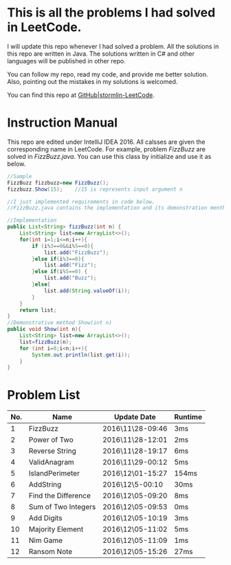 # This is all the problems I had solved in LeetCode.
I will update this repo whenever I had solved a problem. All the solutions in this repo are written in Java. The solutions written in C# and other languages will be published in other repo.

You can follow my repo, read my code, and provide me better solution. Also, pointing out the mistakes in my solutions is welcomed.

You can find this repo at [GitHub|stormlin-LeetCode](https://github.com/K9A2/LeetCode).

# Instruction Manual
This repo are edited under IntelliJ IDEA 2016.
All calsses are given the corresponding name in LeetCode. For example, problem *FizzBuzz* are solved in *FizzBuzz.java*. You can use this class by initialize and use it as below.

```java
//Sample
FizzBuzz fizzbuzz=new FizzBuzz();
fizzbuzz.Show(15);    //15 is represents input argument n

//I just implemented requirements in code below.
//FizzBuzz.java contains the implementation and its demonstration menthod Show()

//Implementation
public List<String> fizzBuzz(int n) {
    List<String> list=new ArrayList<>();    
    for(int i=1;i<=n;i++){
        if (i%3==0&&i%5==0){
            list.add("FizzBuzz");
        }else if(i%3==0){
            list.add("Fizz");
        }else if(i%5==0) {
            list.add("Buzz");
        }else{
            list.add(String.valueOf(i));
        }
    }
    return list;
}
//Demonstrative method Show(int n)
public void Show(int n){
    List<String> list=new ArrayList<>();
    list=fizzBuzz(n);
    for (int i=0;i<n;i++){
        System.out.println(list.get(i));
    }
}
```

# Problem List

|No.|Name        |Update Date|Runtime|
|-----|------------|-----------|-------|
|1|FizzBuzz|2016\11\28-09:46|3ms|
|2|Power of Two|2016\11\28-12:01|2ms|
|3|Reverse String|2016\11\28-19:17|6ms|
|4|ValidAnagram|2016\11\29-00:12|5ms|
|5|IslandPerimeter|2016\12\01-15:27|154ms|
|6|AddString|2016\12\5-00:10|30ms|
|7|Find the Difference|2016\12\05-09:20|8ms|
|8|Sum of Two Integers|2016\12\05-09:53|0ms|
|9|Add Digits|2016\12\05-10:19|3ms|
|10|Majority Element|2016\12\05-11:02|5ms|
|11|Nim Game|2016\12\05-11:09|1ms|
|12|Ransom Note|2016\12\05-15:26|27ms|